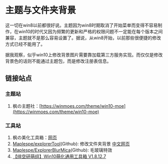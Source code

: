 # 主题与文件夹背景

这一切在win8以前都很好说。主题因为win8时期取消了开始菜单而变得不容易制作，在win10的时代又因为频繁的更新和严格的权限问题不一定能在每个版本之间兼容，主题就不是那么容易设置了。据说，从win8开始，以前那些很便捷的修改方式已经不能用了。

据我观察，似乎win10上修改背景图片需要靠加载第三方服务实现。而仅仅是修改背景色的话则不能通过主题包，而是修改注册表信息。

## 链接站点

### 主题站

1. 枫の主题社：[https://winmoes.com/theme/win10-moe](https://winmoes.com/theme/win10-moe)

### 工具站

1. 枫の美化工具箱：[网页](https://winmoes.com/tools/12948.html)
2. [Maplespe/explorerTool](https://github.com/Maplespe/explorerTool/)(Github): 修改文件夹背景
   [中文网页](https://winmoes.com/tools/12556.html)
3. [Maplespe/ExplorerBlurMica](https://github.com/Maplespe/ExplorerBlurMica)(Github): 毛玻璃特效
4. [【绯空研萌组】Win10萌化通用工具箱 V1.8.12.7](http://www.pcmoe.net/thread-71266-1-1.html)

